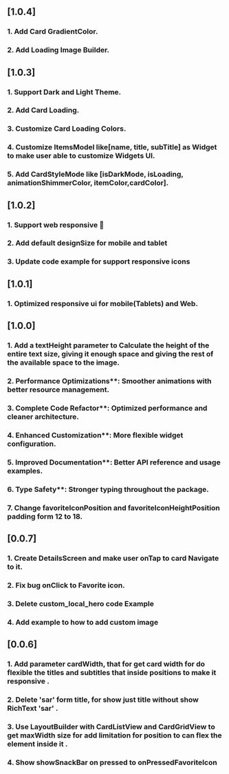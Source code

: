 ## [1.0.4]
### 1. Add Card GradientColor.
### 2. Add Loading Image Builder.


## [1.0.3]
### 1. Support Dark and Light Theme.
### 2. Add Card Loading.
### 3. Customize Card Loading Colors.
### 4. Customize ItemsModel like[name, title, subTitle] as Widget to make user able to customize Widgets UI.
### 5. Add CardStyleMode like [isDarkMode, isLoading, animationShimmerColor, itemColor,cardColor].


## [1.0.2]
### 1. Support web responsive 🚀
### 2. Add default designSize for mobile and tablet
### 3. Update code example for support responsive icons


## [1.0.1]
### 1. Optimized responsive ui for mobile(Tablets) and Web.

## [1.0.0]
### 1. Add a textHeight parameter to Calculate the height of the entire text size, giving it enough space and giving the rest of the available space to the image.
### 2. Performance Optimizations**: Smoother animations with better resource management.
### 3. Complete Code Refactor**: Optimized performance and cleaner architecture.
### 4. Enhanced Customization**: More flexible widget configuration.
### 5. Improved Documentation**: Better API reference and usage examples.
### 6. Type Safety**: Stronger typing throughout the package.
### 7. Change favoriteIconPosition and favoriteIconHeightPosition padding form 12 to 18.

## [0.0.7]
### 1. Create DetailsScreen and make user onTap to card Navigate to it.
### 2. Fix bug onClick to Favorite icon.
### 3. Delete custom_local_hero code Example 
### 4. Add example to how to add custom image  

## [0.0.6]
### 1. Add parameter cardWidth, that for get card width for do flexible the titles and subtitles that inside positions to make it responsive .
### 2. Delete 'sar' form title, for show just title without show RichText  'sar' .
### 3. Use LayoutBuilder with CardListView and CardGridView to get maxWidth size for add limitation for position to can flex the element inside it .  
### 4. Show showSnackBar on pressed to onPressedFavoriteIcon






